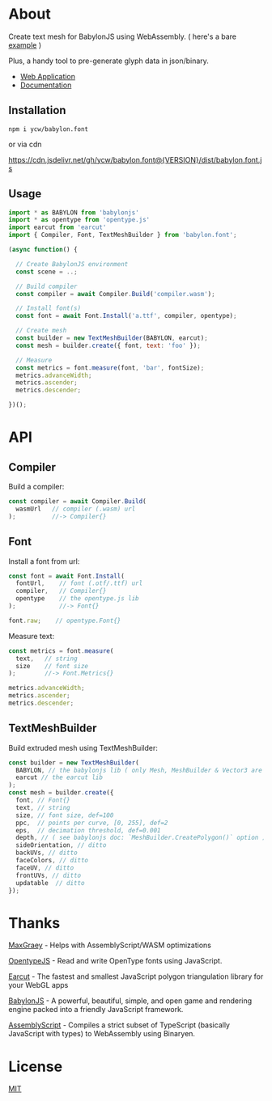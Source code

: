# About

Create text mesh for BabylonJS using WebAssembly. ( here's a bare [example](https://ycw.github.io/Babylon.Font/examples/bare/) )

Plus, a handy tool to pre-generate glyph data in json/binary.
- [Web Application](https://ycw.github.io/Babylon.Font/app/gen/)
- [Documentation](https://github.com/ycw/Babylon.Font/tree/master/app/gen)



## Installation

`npm i ycw/babylon.font`

or via cdn 

https://cdn.jsdelivr.net/gh/ycw/babylon.font@{VERSION}/dist/babylon.font.js



## Usage

```js
import * as BABYLON from 'babylonjs'
import * as opentype from 'opentype.js'
import earcut from 'earcut'
import { Compiler, Font, TextMeshBuilder } from 'babylon.font';

(async function() {

  // Create BabylonJS environment
  const scene = ..;

  // Build compiler
  const compiler = await Compiler.Build('compiler.wasm');

  // Install font(s)
  const font = await Font.Install('a.ttf', compiler, opentype);

  // Create mesh
  const builder = new TextMeshBuilder(BABYLON, earcut);
  const mesh = builder.create({ font, text: 'foo' });

  // Measure
  const metrics = font.measure(font, 'bar', fontSize);
  metrics.advanceWidth;
  metrics.ascender;
  metrics.descender;

})();
```



# API

## Compiler

Build a compiler:

```js
const compiler = await Compiler.Build(
  wasmUrl   // compiler (.wasm) url
);          //-> Compiler{}
```

## Font

Install a font from url:

```js
const font = await Font.Install(
  fontUrl,    // font (.otf/.ttf) url
  compiler,   // Compiler{}
  opentype    // the opentype.js lib
);            //-> Font{}

font.raw;    // opentype.Font{}
```

Measure text:

```js
const metrics = font.measure(
  text,   // string
  size    // font size
);        //-> Font.Metrics{}

metrics.advanceWidth;
metrics.ascender;
metrics.descender;
```



## TextMeshBuilder

Build extruded mesh using TextMeshBuilder:

```js
const builder = new TextMeshBuilder(
  BABYLON, // the babylonjs lib ( only Mesh, MeshBuilder & Vector3 are needed ) 
  earcut // the earcut lib
);
const mesh = builder.create({
  font, // Font{}
  text, // string
  size, // font size, def=100
  ppc,  // points per curve, [0, 255], def=2
  eps,  // decimation threshold, def=0.001
  depth, // ( see babylonjs doc: `MeshBuilder.CreatePolygon()` option )
  sideOrientation, // ditto
  backUVs, // ditto
  faceColors, // ditto
  faceUV, // ditto
  frontUVs, // ditto
  updatable  // ditto
});
```



# Thanks

[MaxGraey](https://github.com/MaxGraey) - 
Helps with AssemblyScript/WASM optimizations

[OpentypeJS](https://github.com/opentypejs/opentype.js) - 
Read and write OpenType fonts using JavaScript.

[Earcut](https://github.com/mapbox/earcut) - 
The fastest and smallest JavaScript polygon triangulation library for your 
WebGL apps

[BabylonJS](https://github.com/BabylonJS/Babylon.js) - 
A powerful, beautiful, simple, and open game and rendering engine packed into a 
friendly JavaScript framework.

[AssemblyScript](https://github.com/AssemblyScript/assemblyscript) - 
Compiles a strict subset of TypeScript (basically JavaScript with types) to 
WebAssembly using Binaryen.



# License
[MIT](https://github.com/ycw/Babylon.Font/blob/master/LICENSE)